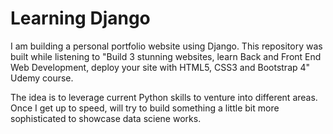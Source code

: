 # Learning Django
I am building a personal portfolio website using Django. This repository was built while listening to "Build 3 stunning websites, learn Back and Front End Web Development, deploy your site with HTML5, CSS3 and Bootstrap 4" Udemy course. 

The idea is to leverage current Python skills to venture into different areas. Once I get up to speed, will try to build something a little bit more sophisticated to showcase data sciene works. 
